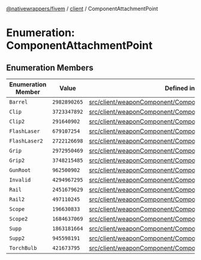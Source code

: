 [@nativewrappers/fivem](../../README.md) / [client](../README.md) / ComponentAttachmentPoint

# Enumeration: ComponentAttachmentPoint

## Enumeration Members

| Enumeration Member | Value | Defined in |
| ------ | ------ | ------ |
| `Barrel` | `2982890265` | [src/client/weaponComponent/ComponentAttachmentPoint.ts:17](https://github.com/nativewrappers/fivem/blob/09478da418b400a28e2cc17ab86f47c957997aed/src/client/weaponComponent/ComponentAttachmentPoint.ts#L17) |
| `Clip` | `3723347892` | [src/client/weaponComponent/ComponentAttachmentPoint.ts:3](https://github.com/nativewrappers/fivem/blob/09478da418b400a28e2cc17ab86f47c957997aed/src/client/weaponComponent/ComponentAttachmentPoint.ts#L3) |
| `Clip2` | `291640902` | [src/client/weaponComponent/ComponentAttachmentPoint.ts:4](https://github.com/nativewrappers/fivem/blob/09478da418b400a28e2cc17ab86f47c957997aed/src/client/weaponComponent/ComponentAttachmentPoint.ts#L4) |
| `FlashLaser` | `679107254` | [src/client/weaponComponent/ComponentAttachmentPoint.ts:5](https://github.com/nativewrappers/fivem/blob/09478da418b400a28e2cc17ab86f47c957997aed/src/client/weaponComponent/ComponentAttachmentPoint.ts#L5) |
| `FlashLaser2` | `2722126698` | [src/client/weaponComponent/ComponentAttachmentPoint.ts:6](https://github.com/nativewrappers/fivem/blob/09478da418b400a28e2cc17ab86f47c957997aed/src/client/weaponComponent/ComponentAttachmentPoint.ts#L6) |
| `Grip` | `2972950469` | [src/client/weaponComponent/ComponentAttachmentPoint.ts:12](https://github.com/nativewrappers/fivem/blob/09478da418b400a28e2cc17ab86f47c957997aed/src/client/weaponComponent/ComponentAttachmentPoint.ts#L12) |
| `Grip2` | `3748215485` | [src/client/weaponComponent/ComponentAttachmentPoint.ts:13](https://github.com/nativewrappers/fivem/blob/09478da418b400a28e2cc17ab86f47c957997aed/src/client/weaponComponent/ComponentAttachmentPoint.ts#L13) |
| `GunRoot` | `962500902` | [src/client/weaponComponent/ComponentAttachmentPoint.ts:9](https://github.com/nativewrappers/fivem/blob/09478da418b400a28e2cc17ab86f47c957997aed/src/client/weaponComponent/ComponentAttachmentPoint.ts#L9) |
| `Invalid` | `4294967295` | [src/client/weaponComponent/ComponentAttachmentPoint.ts:2](https://github.com/nativewrappers/fivem/blob/09478da418b400a28e2cc17ab86f47c957997aed/src/client/weaponComponent/ComponentAttachmentPoint.ts#L2) |
| `Rail` | `2451679629` | [src/client/weaponComponent/ComponentAttachmentPoint.ts:15](https://github.com/nativewrappers/fivem/blob/09478da418b400a28e2cc17ab86f47c957997aed/src/client/weaponComponent/ComponentAttachmentPoint.ts#L15) |
| `Rail2` | `497110245` | [src/client/weaponComponent/ComponentAttachmentPoint.ts:16](https://github.com/nativewrappers/fivem/blob/09478da418b400a28e2cc17ab86f47c957997aed/src/client/weaponComponent/ComponentAttachmentPoint.ts#L16) |
| `Scope` | `196630833` | [src/client/weaponComponent/ComponentAttachmentPoint.ts:10](https://github.com/nativewrappers/fivem/blob/09478da418b400a28e2cc17ab86f47c957997aed/src/client/weaponComponent/ComponentAttachmentPoint.ts#L10) |
| `Scope2` | `1684637069` | [src/client/weaponComponent/ComponentAttachmentPoint.ts:11](https://github.com/nativewrappers/fivem/blob/09478da418b400a28e2cc17ab86f47c957997aed/src/client/weaponComponent/ComponentAttachmentPoint.ts#L11) |
| `Supp` | `1863181664` | [src/client/weaponComponent/ComponentAttachmentPoint.ts:7](https://github.com/nativewrappers/fivem/blob/09478da418b400a28e2cc17ab86f47c957997aed/src/client/weaponComponent/ComponentAttachmentPoint.ts#L7) |
| `Supp2` | `945598191` | [src/client/weaponComponent/ComponentAttachmentPoint.ts:8](https://github.com/nativewrappers/fivem/blob/09478da418b400a28e2cc17ab86f47c957997aed/src/client/weaponComponent/ComponentAttachmentPoint.ts#L8) |
| `TorchBulb` | `421673795` | [src/client/weaponComponent/ComponentAttachmentPoint.ts:14](https://github.com/nativewrappers/fivem/blob/09478da418b400a28e2cc17ab86f47c957997aed/src/client/weaponComponent/ComponentAttachmentPoint.ts#L14) |
